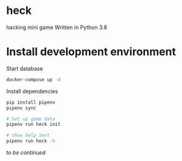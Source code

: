 # heck

hacking mini game Written in Python 3.8

# Install development environment

Start database

```bash
docker-compose up -d
```

Install dependencies

```bash
pip install pipenv
pipenv sync

# Set up game data
pipenv run heck init

# show help text
pipenv run heck -h
```

_to be continued_
